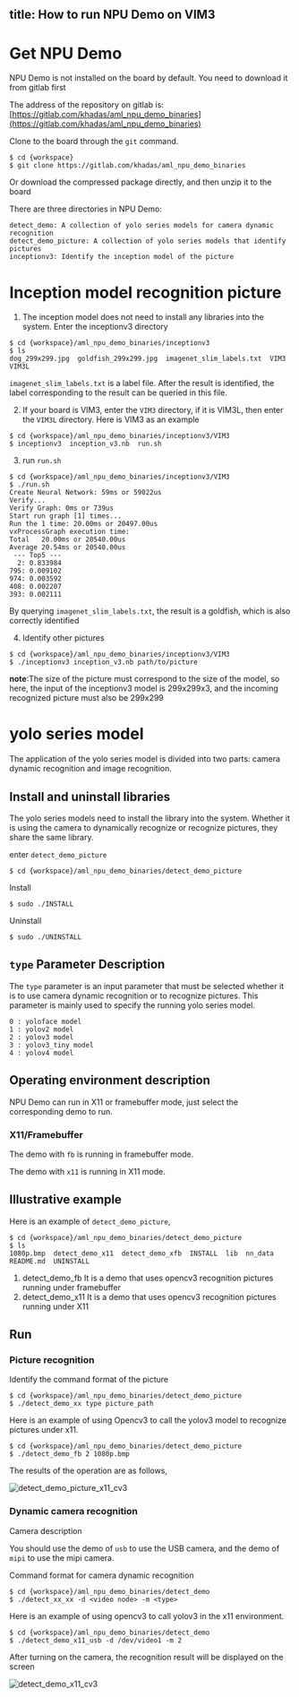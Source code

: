 title: How to run NPU Demo on VIM3
---

# Get NPU Demo

NPU Demo is not installed on the board by default. You need to download it from gitlab first

The address of the repository on gitlab is:[https://gitlab.com/khadas/aml_npu_demo_binaries](https://gitlab.com/khadas/aml_npu_demo_binaries)

Clone to the board through the `git` command.

```shell
$ cd {workspace}
$ git clone https://gitlab.com/khadas/aml_npu_demo_binaries
```

Or download the compressed package directly, and then unzip it to the board

There are three directories in NPU Demo:

```
detect_demo: A collection of yolo series models for camera dynamic recognition
detect_demo_picture: A collection of yolo series models that identify pictures
inceptionv3: Identify the inception model of the picture
```

# Inception model recognition picture

1. The inception model does not need to install any libraries into the system. Enter the inceptionv3 directory

```shell
$ cd {workspace}/aml_npu_demo_binaries/inceptionv3
$ ls
dog_299x299.jpg  goldfish_299x299.jpg  imagenet_slim_labels.txt  VIM3  VIM3L
```

`imagenet_slim_labels.txt` is a label file. After the result is identified, the label corresponding to the result can be queried in this file.

2. If your board is VIM3, enter the `VIM3` directory, if it is VIM3L, then enter the `VIM3L` directory. Here is VIM3 as an example

```shell
$ cd {workspace}/aml_npu_demo_binaries/inceptionv3/VIM3
$ inceptionv3  inception_v3.nb  run.sh
```

3. run `run.sh`

```shell
$ cd {workspace}/aml_npu_demo_binaries/inceptionv3/VIM3
$ ./run.sh
Create Neural Network: 59ms or 59022us
Verify...
Verify Graph: 0ms or 739us
Start run graph [1] times...
Run the 1 time: 20.00ms or 20497.00us
vxProcessGraph execution time:
Total   20.00ms or 20540.00us
Average 20.54ms or 20540.00us
 --- Top5 ---
  2: 0.833984
795: 0.009102
974: 0.003592
408: 0.002207
393: 0.002111
```

By querying `imagenet_slim_labels.txt`, the result is a goldfish, which is also correctly identified

4. Identify other pictures

```shell
$ cd {workspace}/aml_npu_demo_binaries/inceptionv3/VIM3
$ ./inceptionv3 inception_v3.nb path/to/picture
```

**note**:The size of the picture must correspond to the size of the model, so here, the input of the inceptionv3 model is 299x299x3, and the incoming recognized picture must also be 299x299

# yolo series model

The application of the yolo series model is divided into two parts: camera dynamic recognition and image recognition.

## Install and uninstall libraries

The yolo series models need to install the library into the system. Whether it is using the camera to dynamically recognize or recognize pictures, they share the same library.

enter `detect_demo_picture`

```shell
$ cd {workspace}/aml_npu_demo_binaries/detect_demo_picture
```

Install

```shell
$ sudo ./INSTALL
```

Uninstall

```shell
$ sudo ./UNINSTALL
```

## `type` Parameter Description

The `type` parameter is an input parameter that must be selected whether it is to use camera dynamic recognition or to recognize pictures. This parameter is mainly used to specify the running yolo series model.

```
0 : yoloface model
1 : yolov2 model
2 : yolov3 model
3 : yolov3_tiny model
4 : yolov4 model
```

## Operating environment description

NPU Demo can run in X11 or framebuffer mode, just select the corresponding demo to run.

### X11/Framebuffer

The demo with `fb` is running in framebuffer mode.

The demo with `x11` is running in X11 mode.

## Illustrative example

Here is an example of `detect_demo_picture`,

```shell
$ cd {workspace}/aml_npu_demo_binaries/detect_demo_picture
$ ls 
1080p.bmp  detect_demo_x11  detect_demo_xfb  INSTALL  lib  nn_data  README.md  UNINSTALL
```

1. detect_demo_fb  It is a demo that uses opencv3 recognition pictures running under framebuffer
3. detect_demo_x11 It is a demo that uses opencv3 recognition pictures running under X11


## Run

### Picture recognition

Identify the command format of the picture

```shell
$ cd {workspace}/aml_npu_demo_binaries/detect_demo_picture
$ ./detect_demo_xx type picture_path
```

Here is an example of using Opencv3 to call the yolov3 model to recognize pictures under x11.

```shell
$ cd {workspace}/aml_npu_demo_binaries/detect_demo_picture
$ ./detect_demo_fb 2 1080p.bmp
```

The results of the operation are as follows,

![detect_demo_picture_x11_cv3](/images/vim3/detect_demo_picture_x11_cv3.png)

### Dynamic camera recognition

Camera description

You should use the demo of `usb` to use the USB camera, and the demo of `mipi` to use the mipi camera.

Command format for camera dynamic recognition

```shell
$ cd {workspace}/aml_npu_demo_binaries/detect_demo
$ ./detect_xx_xx -d <video node> -m <type>
```

Here is an example of using opencv3 to call yolov3 in the x11 environment.

```shell
$ cd {workspace}/aml_npu_demo_binaries/detect_demo
$ ./detect_demo_x11_usb -d /dev/video1 -m 2
```

After turning on the camera, the recognition result will be displayed on the screen

![detect_demo_x11_cv3](/images/vim3/detect_demo_x11_cv3.png)













